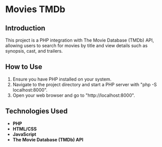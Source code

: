 # Movies TMDb

## Introduction
This project is a PHP integration with The Movie Database (TMDb) API, allowing users to search for movies by title and view details such as synopsis, cast, and trailers.

## How to Use
1. Ensure you have PHP installed on your system.
2. Navigate to the project directory and start a PHP server with "php -S localhost:8000".
3. Open your web browser and go to "http://localhost:8000".

## Technologies Used
- **PHP**
- **HTML/CSS**
- **JavaScript**
- **The Movie Database (TMDb) API**